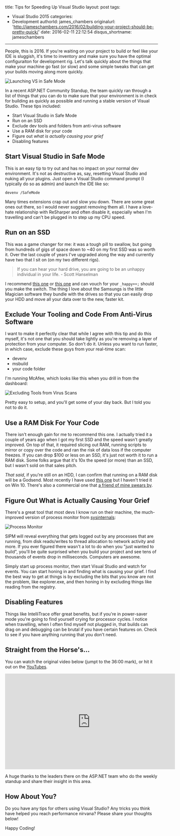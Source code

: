 title: Tips for Speeding Up Visual Studio
layout: post
tags:
  - Visual Studio 2015
categories:
  - Development
authorId: james_chambers
originalurl: 'http://jameschambers.com/2016/02/building-your-project-should-be-pretty-quick/'
date: 2016-02-11 22:12:54
disqus_shortname: jameschambers
---
People, this is 2016. If you're waiting on your project to build or feel like your IDE is sluggish, it's time to inventory and make sure you have the optimal configuraiton for development rig. Let's talk quickly about the things that make your machine go fast (or slow) and some simple tweaks that can get your builds moving along more quickly.

![Launching VS in Safe Mode](https://jcblogimages.blob.core.windows.net:443/img/2016/02/safemode.png)

<!-- more -->

In a recent ASP.NET Community Standup, the team quickly ran through a list of things that you can do to make sure that your environment is in check for building as quickly as possible and running a stable version of Visual Studio.<!-- more --> These tips included:
 - Start Visual Studio in Safe Mode
 - Run on an SSD
 - Exclude dev tools and folders from anti-virus software
 - Use a RAM disk for your code
 - Figure out _what is actually causing your grief_ 
 - Disabling features


## Start Visual Studio in Safe Mode

This is an easy tip to try out and has no impact on your normal dev environment. It's not as destructive as, say, resetting Visual Studio and nuking all your plugins. Just open a Visual Studio command prompt (I typically do so as admin) and launch the IDE like so:

`devenv /SafeMode`

Many times extensions crap out and slow you down. There are some great ones out there, so I would never suggest removing them all. I have a love-hate relationship with ReSharper and often disable it, especially when I'm travelling and can't be plugged in to step up my CPU speed.

## Run on an SSD

This was a game changer for me: it was a tough pill to swallow, but going from hundreds of gigs of space down to ~40 on my first SSD was so worth it. Over the last couple of years I've upgraded along the way and currently have two that I sit on (on my two different rigs).

> If you can hear your hard drive, you are going to be an unhappy individual in your life. - Scott Hanselman

I recommend [this one](http://www.amazon.ca/gp/product/B00OAJ412U/ref=as_li_qf_sp_asin_il_tl?ie=UTF8&camp=15121&creative=330641&creativeASIN=B00OAJ412U&linkCode=as2&tag=chasthelist-20) or [this one](http://www.amazon.ca/gp/product/B00OBRFFAS/ref=as_li_qf_sp_asin_il_tl?ie=UTF8&camp=15121&creative=330641&creativeASIN=B00OBRFFAS&linkCode=as2&tag=chasthelist-20) and can vouch for your `_happy++;` should you make the switch. The thing I love about the Samsungs is the little Magician software they bundle with the drives so that you can easily drop your HDD and move all your data over to the new, faster kit.

## Exclude Your Tooling and Code From Anti-Virus Software

I want to make it perfectly clear that while I agree with this tip and do this myself, it's not one that you should take lightly as you're removing a layer of protection from your computer. So don't do it. Unless you want to run faster, in which case, exclude these guys from your real-time scan:

 - devenv
 - msbuild
 - your code folder
 
I'm running McAfee, which looks like this when you drill in from the dashboard:

![Excluding Tools from Virus Scans](https://jcblogimages.blob.core.windows.net:443/img/2016/02/anti-virus-exclude.PNG)

Pretty easy to setup, and you'll get some of your day back. But I told you not to do it.

## Use a RAM Disk For Your Code

There isn't enough gain for me to recommend this one. I actually tried it a couple of years ago when I got my first SSD and the speed wasn't greatly improved. On top of that, it required slicing out RAM, running scripts to mirror or copy over the code and ran the risk of data loss if the computer freezes. If you can drop $100 or less on an SSD, it's just not worth it to run a RAM disk. Some folks argue that it's 10x the speed (or more) than an SSD, but I wasn't sold on that sales pitch.

_That said_, if you're still on an HDD, I can confirm that running on a RAM disk will be a Godsend. Most recently I have used [this one](http://www.ltr-data.se/opencode.html/) but I haven't tried it on Win 10. There's also a commercial one that [a friend of mine swears by](http://www.superspeed.com/desktop/ramdisk.php). 

## Figure Out What is Actually Causing Your Grief

There's a great tool that most devs I know run on their machine, the much-improved version of process monitor from [sysinternals](https://technet.microsoft.com/en-us/sysinternals/processmonitor.aspx):

![Process Monitor](https://jcblogimages.blob.core.windows.net:443/img/2016/02/sysinternals-procmon.PNG)

SIPM will reveal everything that gets logged out by any processes that are running, from disk reads/writes to thread allocation to network activity and more. If you ever figured there wasn't a lot to do when you "just wanted to build", you'll be quite surprised when you build your project and see tens of thousands of events drop in milliseconds. Computers are awesome.

Simply start up process monitor, then start Visual Studio and watch for events. You can start honing in and finding what is causing your grief. I find the best way to get at things is by excluding the bits that you know are not the problem, like explorer.exe, and then honing in by excluding things like reading from the registry.  

## Disabling Features

Things like IntelliTrace offer great benefits, but if you're in power-saver mode you're going to find yourself crying for processor cycles. I notice when travelling, when I often find myself not plugged in, that builds can drag on and debugging can be brutal if you have certain features on. Check to see if you have anything running that you don't need. 

## Straight from the Horse's...

You can watch the original video below (jumpt to the 36:00 mark), or hit it out on the [YouTubes](https://youtu.be/niCDYdrCOu0?t=32m6s).

<iframe width="560" height="315" src="https://www.youtube.com/embed/niCDYdrCOu0" frameborder="0" allowfullscreen></iframe>

A huge thanks to the leaders there on the ASP.NET team who do the weekly standup and share their insight in this area. 

## How About You?

Do you have any tips for others using Visual Studio? Any tricks you think have helped you reach performance nirvana? Please share your thoughts below!

Happy Coding!